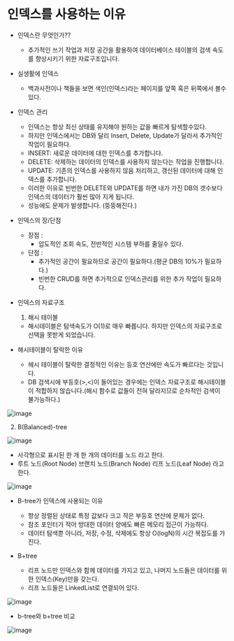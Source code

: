 # 인덱스를 사용하는 이유


- 인덱스란 무엇인가??
    - 추가적인 쓰기 작업과 저장 공간을 활용하여 데이터베이스 테이블의 검색 속도를 향상시키기 위한 자료구조입니다.
- 실생활에 인덱스
    - 백과사전이나 책들을 보면 색인(인덱스)라는 페이지를 앞쪽 혹은 뒤쪽에서 볼수있다.
- 인덱스 관리
    - 인덱스는 항상 최신 상태를 유지해야 원하는 값을 빠르게 탐색할수있다.
    - 하지만 인덱스에서는 DB와 달리 Insert, Delete, Update가 달라서 추가적인 작업이 필요하다.
    - INSERT: 새로운 데이터에 대한 인덱스를 추가합니다.
    - DELETE: 삭제하는 데이터의 인덱스를 사용하지 않는다는 작업을 진행합니다.
    - UPDATE: 기존의 인덱스를 사용하지 않음 처리하고, 갱신된 데이터에 대해 인덱스를 추가합니다.
    - 이러한 이유로 빈번한 DELETE와 UPDATE를 하면 내가 가진 DB의 갯수보다 인덱스의 데이터가 훨씬 많아 지게 됩니다.
    - 성능에도 문제가 발생합니다. (뚱뚱해진다.)
- 인덱스의 장/단점
    - 장점 :
        - 압도적인 조회 속도, 전반적인 시스템 부하를 줄일수 있다.
    - 단점 :
        - 추가적인 공간이 필요하므로 공간이 필요하다.(평균 DB의 10%가 필요하다.)
        - 빈번한 CRUD를 하면 추가적으로 인덱스관리를 위한 추가 작업이 필요하다.
    
- 인덱스의 자료구조
    1. 해시 테이블
    - 해시테이블은 탐색속도가 O(1)로 매우 빠릅니다. 하지만 인덱스의 자료구조로 선택을 못받게 되었습니다.
- 해시테이블이 탈락한 이유
    - 헤시 테이블이 탈락한 결정적인 이유는 등호 연산에만 속도가 빠르다는 것입니다.
    - DB 검색시에 부등호(>,<)이 들어있는 경우에는 인덱스 자료구조로 해시테이블이 적합하지 않습니다.(해시 함수로 값들이 전혀 달라지므로 순차적인 검색이 불가능하다.)

![image](https://user-images.githubusercontent.com/72914519/156911492-8286b49b-9d19-4f2e-8d57-69f0309a55cf.png)

2. B(Balanced)-tree

![image](https://user-images.githubusercontent.com/72914519/156911505-25bbfcf9-6db8-4be0-955b-ed325d07b7fd.png)

- 사각형으로 표시된 한 개 한 개의 데이터를  노드 라고 한다.
- 루트 노드(Root Node) 브랜치 노드(Branch Node) 리프 노드(Leaf Node) 라고 한다.

![image](https://user-images.githubusercontent.com/72914519/156911509-39ec5d0c-435f-43a5-a2a9-803decf93618.png)

- B-tree가 인덱스에 사용되는 이유
    - 항상 정렬된 상태로 특정 값보다 크고 작은 부등호 연산에 문제가 없다.
    - 참조 포인터가 적어 방대한 데이터 양에도 빠른 메모리 접근이 가능하다.
    - 데이터 탐색뿐 아니라, 저장, 수정, 삭제에도 항상 O(logN)의 시간 복잡도를 가진다.

- B+tree
    - 리프 노드만 인덱스와 함께 데이터를 가지고 있고, 나머지 노드들은 데이터를 위한 인덱스(Key)만을 갖는다.
    - 리프 노드들은 LinkedList로 연결되어 있다.

![image](https://user-images.githubusercontent.com/72914519/156911519-a6feb76a-cec9-462f-a347-f3d3926c0eba.png)

- b-tree와 b+tree 비교

![image](https://user-images.githubusercontent.com/72914519/156911523-bf2ce816-5f57-472f-b362-be78cc8ba55a.png)
